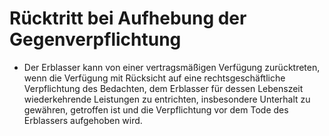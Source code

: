 # Rücktritt bei Aufhebung der Gegenverpflichtung

- Der Erblasser kann von einer vertragsmäßigen Verfügung zurücktreten, wenn die Verfügung mit Rücksicht auf eine rechtsgeschäftliche Verpflichtung des Bedachten, dem Erblasser für dessen Lebenszeit wiederkehrende Leistungen zu entrichten, insbesondere Unterhalt zu gewähren, getroffen ist und die Verpflichtung vor dem Tode des Erblassers aufgehoben wird.

